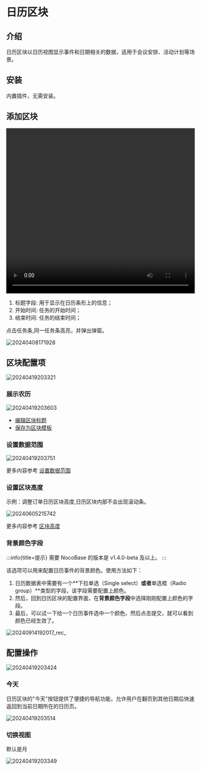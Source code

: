 # 日历区块

<PluginInfo name="calendar"></PluginInfo>

## 介绍

日历区块以日历视图显示事件和日期相关的数据，适用于会议安排、活动计划等场景。

## 安装

内置插件，无需安装。

## 添加区块

<video width="100%" height="440" controls>
      <source src="https://static-docs.nocobase.com/20240419201640.mp4" type="video/mp4">
</video>

1. 标题字段: 用于显示在日历条形上的信息；
2. 开始时间: 任务的开始时间；
3. 结束时间: 任务的结束时间；

点击任务条,同一任务条高亮，并弹出弹窗。

![20240408171928](https://static-docs.nocobase.com/20240408171928.png)

## 区块配置项

![20240419203321](https://static-docs.nocobase.com/20240419203321.png)

### 展示农历

![20240419203603](https://static-docs.nocobase.com/20240419203603.png)

- [编辑区块标题](/handbook/ui/blocks/block-settings/block-title)
- [保存为区块模板](/handbook/block-template)

### 设置数据范围

![20240419203751](https://static-docs.nocobase.com/20240419203751.png)

更多内容参考 [设置数据范围](/handbook/ui/blocks/block-settings/data-scope)

### 设置区块高度

示例：调整订单日历区块高度,日历区块内部不会出现滚动条。

![20240605215742](https://static-docs.nocobase.com/20240605215742.gif)

更多内容参考 [区块高度](/handbook/ui/blocks/block-settings/block-height)

### 背景颜色字段

:::info{title=提示}
需要 NocoBase 的版本是 v1.4.0-beta 及以上。
:::

该选项可以用来配置日历事件的背景颜色。使用方法如下：

1. 日历数据表中需要有一个**下拉单选（Single select）**或者**单选框（Radio group）**类型的字段，该字段需要配置上颜色。
2. 然后，回到日历区块的配置界面，在**背景颜色字段**中选择刚刚配置上颜色的字段。
3. 最后，可以试一下给一个日历事件选中一个颜色，然后点击提交，就可以看到颜色已经生效了。

![20240914192017_rec_](https://nocobase-docs.oss-cn-beijing.aliyuncs.com/20240914192017_rec_.gif)

## 配置操作

![20240419203424](https://static-docs.nocobase.com/20240419203424.png)

### 今天

日历区块的"今天"按钮提供了便捷的导航功能，允许用户在翻页到其他日期后快速返回到当前日期所在的日历页。

![20240419203514](https://static-docs.nocobase.com/20240419203514.png)

### 切换视图

默认是月

![20240419203349](https://static-docs.nocobase.com/20240419203349.png)
